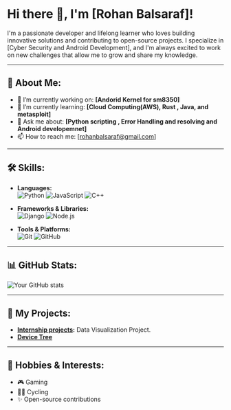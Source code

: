 # Hi there 👋, I'm [Rohan Balsaraf]!

I'm a passionate developer and lifelong learner who loves building innovative solutions and contributing to open-source projects. I specialize in [Cyber Security and Android Development], and I'm always excited to work on new challenges that allow me to grow and share my knowledge.

---

## 🌟 About Me:

- 🔭 I’m currently working on: **[Andorid Kernel for sm8350]**
- 🌱 I’m currently learning: **[Cloud Computing(AWS), Rust , Java, and metasploit]**
- 💬 Ask me about: **[Python scripting , Error Handling and resolving and Android developemnet]**
- 📫 How to reach me: [rohanbalsaraf@gmail.com] 

---

## 🛠️ Skills:

- **Languages:**  
  ![Python](https://img.shields.io/badge/-Python-000?&logo=Python)
  ![JavaScript](https://img.shields.io/badge/-JavaScript-000?&logo=JavaScript)
  ![C++](https://img.shields.io/badge/-C++-000?&logo=C%2B%2B)

- **Frameworks & Libraries:**  
  ![Django](https://img.shields.io/badge/-Django-000?&logo=Django)
  ![Node.js](https://img.shields.io/badge/-Node.js-000?&logo=Node.js)

- **Tools & Platforms:**  
  ![Git](https://img.shields.io/badge/-Git-000?&logo=Git)
  ![GitHub](https://img.shields.io/badge/-GitHub-000?&logo=GitHub)

---

## 📊 GitHub Stats:

![Your GitHub stats](https://github-readme-stats.vercel.app/api?username=yourusername&show_icons=true&theme=radical)

---

## 🚀 My Projects:

- **[Internship projects](https://github.com/RDX463/intern_project.git):** Data Visualization Project.
- **[Device Tree](https://github.com/pixelstar-devices/device_xiaomi_redwood.git)**

---

## 🎨 Hobbies & Interests:

- 🎮 Gaming
- 🚴‍♂️ Cycling
- ✨ Open-source contributions
